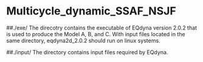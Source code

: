 # Multicycle_dynamic_SSAF_NSJF

##./exe/ 
The direcotry contains the executable of EQdyna version 2.0.2 that is used to produce the Model A, B, and C. With input files located in the same directory, eqdyna2d_2.0.2 should run on linux systems.

##./input/ 
The directory contains input files required by EQdyna.
